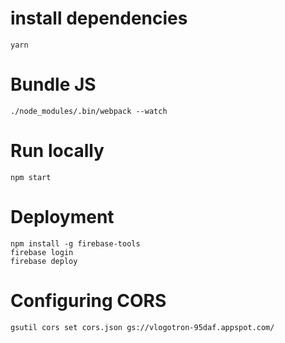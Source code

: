 # install dependencies

    yarn

# Bundle JS

    ./node_modules/.bin/webpack --watch

# Run locally

    npm start

# Deployment

    npm install -g firebase-tools
    firebase login
    firebase deploy

# Configuring CORS

    gsutil cors set cors.json gs://vlogotron-95daf.appspot.com/
